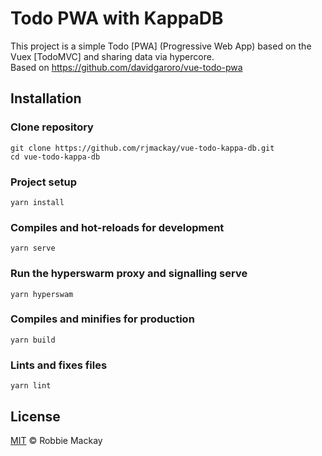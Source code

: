 # Todo PWA with KappaDB

This project is a simple Todo [PWA] (Progressive Web App) based on the Vuex [TodoMVC] and sharing data via hypercore.<br>
Based on https://github.com/davidgaroro/vue-todo-pwa

## Installation

### Clone repository

```
git clone https://github.com/rjmackay/vue-todo-kappa-db.git
cd vue-todo-kappa-db
```

### Project setup

```
yarn install
```

### Compiles and hot-reloads for development

```
yarn serve
```

### Run the hyperswarm proxy and signalling serve

```
yarn hyperswam
```

### Compiles and minifies for production

```
yarn build
```

### Lints and fixes files

```
yarn lint
```

## License

[MIT](./LICENSE) &copy; Robbie Mackay
